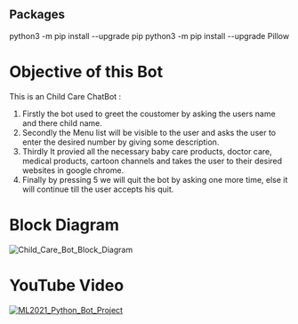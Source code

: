 ## Packages
python3 -m pip install --upgrade pip
python3 -m pip install --upgrade Pillow

# Objective of this Bot
This is an Child Care ChatBot : 
1) Firstly the bot used to greet the coustomer by asking the users name and there child name.
2) Secondly the Menu list will be visible to the user and asks the user to enter the desired number by giving some description.
3) Thirdly It provied all the necessary baby care products, doctor care, medical products, cartoon channels and takes the user to their desired websites in google chrome.
4) Finally by pressing 5 we will quit the bot by asking one more time, else it will continue till the user accepts his quit. 

# Block Diagram
![Child_Care_Bot_Block_Diagram](https://user-images.githubusercontent.com/72602914/96372858-9a7b6500-1186-11eb-8b08-8676d7d33505.jpeg)

# YouTube Video 
[![ML2021_Python_Bot_Project](https://yt-embed.herokuapp.com/embed?v=zJnK-CKnmfU&t=1s)](https://www.youtube.com/watch?v=zJnK-CKnmfU&t=1s "ML2021_Python_Bot_Project")


